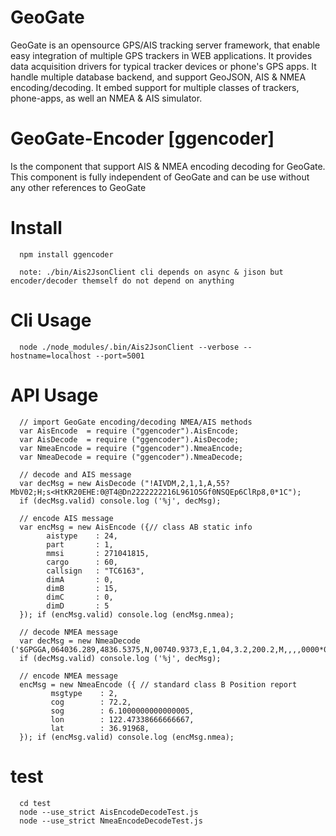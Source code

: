 GeoGate
========

GeoGate is an opensource GPS/AIS tracking server framework, that enable easy
integration of multiple GPS trackers in WEB applications. It provides data
acquisition drivers for typical tracker devices or phone's GPS apps.
It handle multiple database backend, and support GeoJSON, AIS & NMEA encoding/decoding.
It embed support for multiple classes of trackers, phone-apps, as well an NMEA & AIS simulator.

GeoGate-Encoder [ggencoder]
============================

Is the component that support AIS & NMEA encoding decoding for GeoGate. This component is fully
independent of GeoGate and can be use without any other references to GeoGate

Install
=======

      npm install ggencoder

      note: ./bin/Ais2JsonClient cli depends on async & jison but encoder/decoder themself do not depend on anything

Cli Usage
==========
      node ./node_modules/.bin/Ais2JsonClient --verbose --hostname=localhost --port=5001

API Usage
==========

      // import GeoGate encoding/decoding NMEA/AIS methods
      var AisEncode  = require ("ggencoder").AisEncode;
      var AisDecode  = require ("ggencoder").AisDecode;
      var NmeaEncode = require ("ggencoder").NmeaEncode;
      var NmeaDecode = require ("ggencoder").NmeaDecode;

      // decode and AIS message
      var decMsg = new AisDecode ("!AIVDM,2,1,1,A,55?MbV02;H;s<HtKR20EHE:0@T4@Dn2222222216L961O5Gf0NSQEp6ClRp8,0*1C");
      if (decMsg.valid) console.log ('%j', decMsg);

      // encode AIS message
      var encMsg = new AisEncode ({// class AB static info
            aistype    : 24,
            part       : 1,
            mmsi       : 271041815,
            cargo      : 60,
            callsign   : "TC6163",
            dimA       : 0,
            dimB       : 15,
            dimC       : 0,
            dimD       : 5
      }); if (encMsg.valid) console.log (encMsg.nmea);

      // decode NMEA message
      var decMsg = new NmeaDecode ('$GPGGA,064036.289,4836.5375,N,00740.9373,E,1,04,3.2,200.2,M,,,,0000*0E');
      if (decMsg.valid) console.log ('%j', decMsg);

      // encode NMEA message
      encMsg = new NmeaEncode ({ // standard class B Position report
             msgtype    : 2,
             cog        : 72.2,
             sog        : 6.1000000000000005,
             lon        : 122.47338666666667,
             lat        : 36.91968,
      }); if (encMsg.valid) console.log (encMsg.nmea);

test
=====

      cd test
      node --use_strict AisEncodeDecodeTest.js
      node --use_strict NmeaEncodeDecodeTest.js